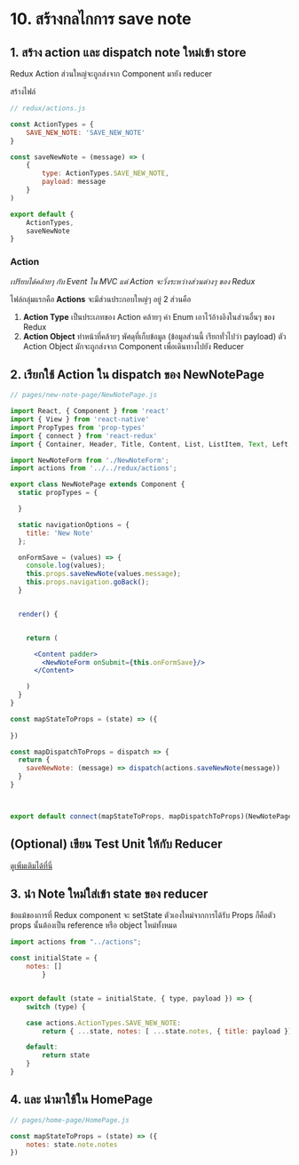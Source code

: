 # 10. สร้างกลไกการ save note 

## 1. สร้าง action และ dispatch note ใหม่เข้า store

Redux Action ส่วนใหญ่จะถูกส่งจาก Component มายัง reducer

สร้างไฟล์​

```js
// redux/actions.js

const ActionTypes = {
    SAVE_NEW_NOTE: 'SAVE_NEW_NOTE'
}

const saveNewNote = (message) => (
    {
        type: ActionTypes.SAVE_NEW_NOTE,
        payload: message
    }
)

export default {
    ActionTypes,
    saveNewNote
} 
```

### Action

_เปรียบได้คล้ายๆ กับ Event ใน MVC แต่ Action จะวิ่งระหว่างส่วนต่างๆ ของ Redux_

ไฟล์กลุ่มแรกคือ **Actions** จะมีส่วนประกอบใหญ่ๆ อยู่ 2 ส่วนคือ 

1. **Action Type** เป็นประเภทของ Action คล้ายๆ ค่า Enum เอาไว้อ้างอิงในส่วนอื่นๆ ของ Redux
2. **Action Object** ทำหน้าที่คล้ายๆ พัศดุที่เก็บข้อมูล (ข้อมูลส่วนนี้ เรียกทั่วไปว่า payload) ตัว Action Object มักจะถูกส่งจาก Component เพื่อเดินทางไปยัง Reducer

## 2. เรียกใช้ Action ใน dispatch ของ NewNotePage 

```jsx
// pages/new-note-page/NewNotePage.js

import React, { Component } from 'react'
import { View } from 'react-native'
import PropTypes from 'prop-types'
import { connect } from 'react-redux'
import { Container, Header, Title, Content, List, ListItem, Text, Left, Right, Body, Button, Item, Input, Label } from 'native-base';

import NewNoteForm from './NewNoteForm';
import actions from '../../redux/actions';

export class NewNotePage extends Component {
  static propTypes = {

  }

  static navigationOptions = {
    title: 'New Note'
  };

  onFormSave = (values) => {
    console.log(values);
    this.props.saveNewNote(values.message);
    this.props.navigation.goBack();
  }


  render() {


    return (

      <Content padder>
        <NewNoteForm onSubmit={this.onFormSave}/>
      </Content>

    )
  }
}

const mapStateToProps = (state) => ({
  
})

const mapDispatchToProps = dispatch => {
  return {
    saveNewNote: (message) => dispatch(actions.saveNewNote(message))
  }
}



export default connect(mapStateToProps, mapDispatchToProps)(NewNotePage)
```

## (Optional) เขียน Test Unit ให้กับ Reducer

[ดูเพิ่มเติมได้ที่นี่](10-1-test-note-reducer.md)


## 3. นำ Note ใหม่ใส่เข้า state ของ reducer

ข้อแม้ของการที่ Redux component จะ setState ตัวเองใหม่จากการได้รับ Props ก็คือตัว props นั้นต้องเป็น reference หรือ object ใหม่ทั้งหมด 

```js
import actions from "../actions";

const initialState = {
    notes: []
        }


export default (state = initialState, { type, payload }) => {
    switch (type) {

    case actions.ActionTypes.SAVE_NEW_NOTE:
        return { ...state, notes: [ ...state.notes, { title: payload }] }

    default:
        return state
    }
}
```


## 4. และ นำมาใช้ใน HomePage

```js
// pages/home-page/HomePage.js

const mapStateToProps = (state) => ({
    notes: state.note.notes
})

```
